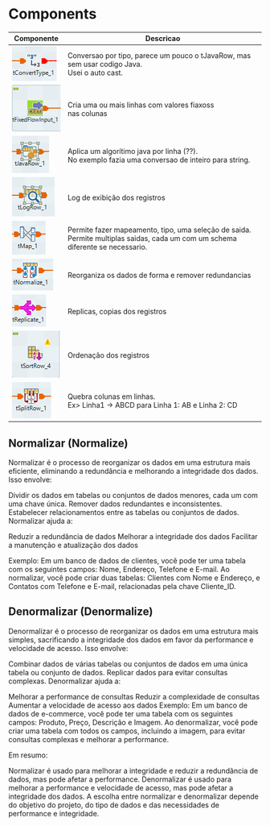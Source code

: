 # Components

|Componente|Descricao
|---|---|
|![alt text](image-5.png)|Conversao por tipo, parece um pouco o tJavaRow, mas sem usar codigo Java.<br>Usei o auto cast.
|![tFixedFlowInput](image.png)|Cria uma ou mais linhas com valores fiaxoss<br>nas colunas
|![tJavaRow](image-4.png)|Aplica um algorítimo java por linha (??).<br>No exemplo fazia uma conversao de inteiro para string.
|![tLogRow](image-2.png)|Log de exibição dos registros
|![tMap](image-7.png)|Permite fazer mapeamento, tipo, uma seleção de saida. <br>Permite multiplas saidas, cada um com um schema diferente se necessario.
|![tNormalized](image-8.png)|Reorganiza os dados de forma e remover redundancias
|![tReplicate](image-1.png)|Replicas, copias dos registros
|![tSortRow](image-3.png)|Ordenação dos registros
|![tSplit](image-6.png)|Quebra colunas em linhas.<br>Ex>  Linha1 -> ABCD para Linha 1: AB e Linha 2: CD



## Normalizar (Normalize)

Normalizar é o processo de reorganizar os dados em uma estrutura mais eficiente, eliminando a redundância e melhorando a integridade dos dados. Isso envolve:

Dividir os dados em tabelas ou conjuntos de dados menores, cada um com uma chave única.
Remover dados redundantes e inconsistentes.
Estabelecer relacionamentos entre as tabelas ou conjuntos de dados.
Normalizar ajuda a:

Reduzir a redundância de dados
Melhorar a integridade dos dados
Facilitar a manutenção e atualização dos dados

Exemplo: Em um banco de dados de clientes, você pode ter uma tabela com os seguintes campos: Nome, Endereço, Telefone e E-mail. Ao normalizar, você pode criar duas tabelas: Clientes com Nome e Endereço, e Contatos com Telefone e E-mail, relacionadas pela chave Cliente_ID.

## Denormalizar (Denormalize)

Denormalizar é o processo de reorganizar os dados em uma estrutura mais simples, sacrificando a integridade dos dados em favor da performance e velocidade de acesso. Isso envolve:

Combinar dados de várias tabelas ou conjuntos de dados em uma única tabela ou conjunto de dados.
Replicar dados para evitar consultas complexas.
Denormalizar ajuda a:

Melhorar a performance de consultas
Reduzir a complexidade de consultas
Aumentar a velocidade de acesso aos dados
Exemplo: Em um banco de dados de e-commerce, você pode ter uma tabela com os seguintes campos: Produto, Preço, Descrição e Imagem. Ao denormalizar, você pode criar uma tabela com todos os campos, incluindo a imagem, para evitar consultas complexas e melhorar a performance.

Em resumo:

Normalizar é usado para melhorar a integridade e reduzir a redundância de dados, mas pode afetar a performance.
Denormalizar é usado para melhorar a performance e velocidade de acesso, mas pode afetar a integridade dos dados.
A escolha entre normalizar e denormalizar depende do objetivo do projeto, do tipo de dados e das necessidades de performance e integridade.